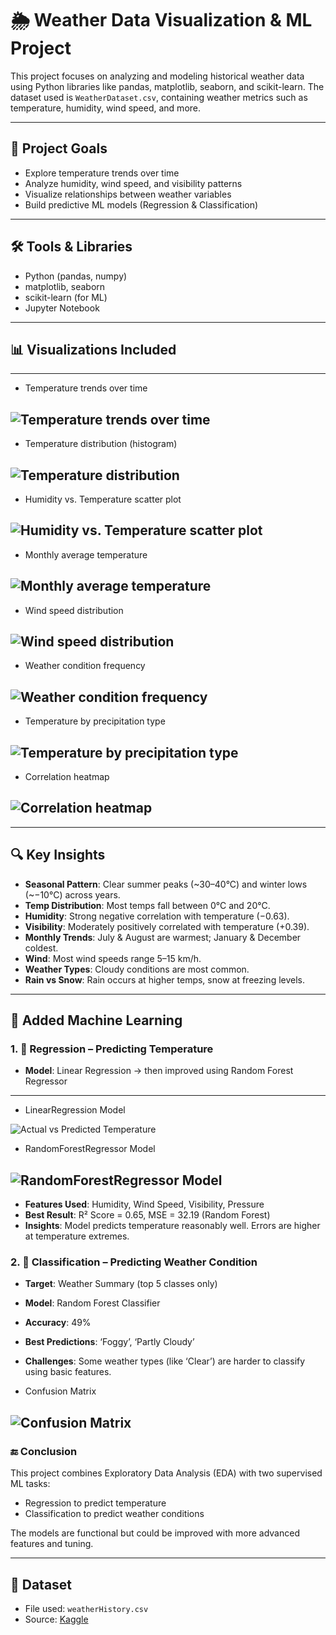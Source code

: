 # 🌦️ Weather Data Visualization & ML Project

This project focuses on analyzing and modeling historical weather data using Python libraries like pandas, matplotlib, seaborn, and scikit-learn. The dataset used is `WeatherDataset.csv`, containing weather metrics such as temperature, humidity, wind speed, and more.

---

## 📌 Project Goals

- Explore temperature trends over time
- Analyze humidity, wind speed, and visibility patterns
- Visualize relationships between weather variables
- Build predictive ML models (Regression & Classification)

---

## 🛠️ Tools & Libraries

- Python (pandas, numpy)
- matplotlib, seaborn
- scikit-learn (for ML)
- Jupyter Notebook

---

## 📊 Visualizations Included

---
- Temperature trends over time
  
![Temperature trends over time](Figs/Temperature%20Over%20Time.png)
---

- Temperature distribution (histogram)
  
![Temperature distribution](Figs/Temperature%20Distribution.png)
---

- Humidity vs. Temperature scatter plot
  
![Humidity vs. Temperature scatter plot](Figs/Himidity%20VS%20Temperature.png)
---

- Monthly average temperature
  
![Monthly average temperature](Figs/Average%20Monthly%20Temperature.png)
---

- Wind speed distribution
  
![Wind speed distribution](Figs/Wind%20Speed%20Distribution.png)
---

- Weather condition frequency
  
![Weather condition frequency](Figs/Weather%20Condition%20Count.png)
---

- Temperature by precipitation type
  
![Temperature by precipitation type](Figs/Temperature%20By%20Precipitation%20Type.png)
---

- Correlation heatmap
  
![Correlation heatmap](Figs/Correlation%20Heatmap.png)
---

---

## 🔍 Key Insights

- **Seasonal Pattern**: Clear summer peaks (~30–40°C) and winter lows (~−10°C) across years.
- **Temp Distribution**: Most temps fall between 0°C and 20°C.
- **Humidity**: Strong negative correlation with temperature (−0.63).
- **Visibility**: Moderately positively correlated with temperature (+0.39).
- **Monthly Trends**: July & August are warmest; January & December coldest.
- **Wind**: Most wind speeds range 5–15 km/h.
- **Weather Types**: Cloudy conditions are most common.
- **Rain vs Snow**: Rain occurs at higher temps, snow at freezing levels.

---

## 🤖 Added Machine Learning

### 1. 🔢 Regression – Predicting Temperature

- **Model**: Linear Regression → then improved using Random Forest Regressor

---
- LinearRegression Model
  
![Actual vs Predicted Temperature](Figs/Actual%20vs%20Predicted%20Temperature%20(LR).png)


- RandomForestRegressor Model
  
![RandomForestRegressor Model](Figs/Actual%20vs%20Predicted%20Temperature%20(RFR).png)
---


- **Features Used**: Humidity, Wind Speed, Visibility, Pressure
- **Best Result**: R² Score = 0.65, MSE = 32.19 (Random Forest)
- **Insights**: Model predicts temperature reasonably well. Errors are higher at temperature extremes.

### 2. 🧠 Classification – Predicting Weather Condition

- **Target**: Weather Summary (top 5 classes only)
- **Model**: Random Forest Classifier
- **Accuracy**: 49%
- **Best Predictions**: ‘Foggy’, ‘Partly Cloudy’
- **Challenges**: Some weather types (like ‘Clear’) are harder to classify using basic features.



- Confusion Matrix
  
![Confusion Matrix](Figs/Confusion%20Matrix.png)
---


### 🔚 Conclusion

This project combines Exploratory Data Analysis (EDA) with two supervised ML tasks:
- Regression to predict temperature
- Classification to predict weather conditions

The models are functional but could be improved with more advanced features and tuning.

---

## 📁 Dataset

- File used: `weatherHistory.csv`
- Source: [Kaggle](https://www.kaggle.com)
